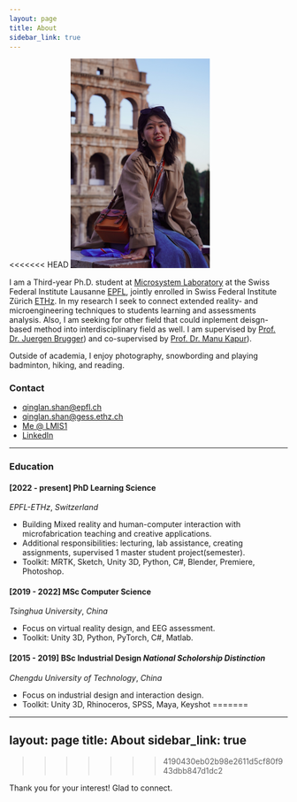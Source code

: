 ```yaml
---
layout: page
title: About
sidebar_link: true
---
```


<<<<<<< HEAD
<img src="/assets/img/qinglan_profile.jpg" style="width:50%; max-width:1000px; height:auto;" alt="Profile Picture of Qinglan">

I am a Third-year Ph.D. student at [Microsystem Laboratory](https://www.epfl.ch/labs/lmis1/) at the Swiss Federal Institute Lausanne [EPFL](https://www.epfl.ch/en/), jointly enrolled in Swiss Federal Institute Zürich [ETHz](https://ethz.ch/en.html). In my research I seek to connect extended reality- and microengineering techniques to students learning and assessments analysis. Also, I am seeking for other field that could inplement deisgn-based method into interdisciplinary field as well. I am supervised by [Prof. Dr. Juergen Brugger](https://people.epfl.ch/juergen.brugger)) and co-supervised by [Prof. Dr. Manu Kapur](https://www.manukapur.com/)). 

Outside of academia, I enjoy photography, snowbording and playing badminton, hiking, and reading.


<!-- Profile picture: sculpt, hair, textures in Blender, rendered with Cycles. -->

### Contact
- qinglan.shan@epfl.ch
- qinglan.shan@gess.ethz.ch
- [Me @ LMIS1](https://people.epfl.ch/qinglan.shan/?lang=en)
- [LinkedIn](linkedin.com/in/qinglan-shan-401490258)

<hr/>


<h3>Education</h3>


#### [2022 - present] PhD Learning Science
_EPFL-ETHz_, _Switzerland_
- Building Mixed reality and human-computer interaction with microfabrication teaching and creative applications.
- Additional responsibilities: lecturing, lab assistance, creating assignments, supervised 1 master student project(semester).
- Toolkit: MRTK, Sketch, Unity 3D, Python, C#, Blender, Premiere, Photoshop.


#### [2019 - 2022] MSc Computer Science
_Tsinghua University_, _China_
- Focus on virtual reality design, and EEG assessment.
- Toolkit: Unity 3D, Python, PyTorch, C#, Matlab.


#### [2015 - 2019] BSc Industrial Design _National Scholorship_ _Distinction_
_Chengdu University of Technology_, _China_
- Focus on industrial design and interaction design.
- Toolkit: Unity 3D, Rhinoceros, SPSS, Maya, Keyshot 
=======

---
layout: page
title: About
sidebar_link: true
---
>>>>>>> 4190430eb02b98e2611d5cf80f943dbb847d1dc2


<p class="message">
  Thank you for your interest! Glad to connect. 
</p>


